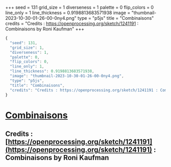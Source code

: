 +++
seed = 131
grid_size = 1
diverseness = 1
palette = 0
flip_colors = 0
line_only = 1
line_thickness = 0.9198813683571938
image = "thumbnail-2023-10-30-01-26-00-0ny4.png"
type = "p5js"
title = "Combinaisons"
credits = "Credits : https://openprocessing.org/sketch/1241191 : Combinaisons by Roni Kaufman"
+++




~~~javascript
{
  "seed": 131,
  "grid_size": 1,
  "diverseness": 1,
  "palette": 0,
  "flip_colors": 0,
  "line_only": 1,
  "line_thickness": 0.9198813683571938,
  "image": "thumbnail-2023-10-30-01-26-00-0ny4.png",
  "type": "p5js",
  "title": "Combinaisons",
  "credits": "Credits : https://openprocessing.org/sketch/1241191 : Combinaisons by Roni Kaufman"
}
~~~



# [Combinaisons](https://openprocessing.org/sketch/2065396)

## Credits : [https://openprocessing.org/sketch/1241191](https://openprocessing.org/sketch/1241191) : Combinaisons by Roni Kaufman 

